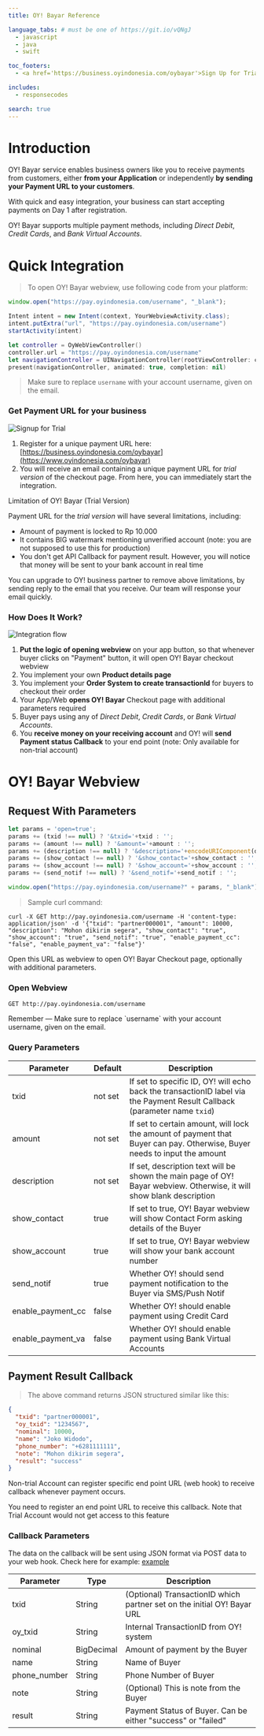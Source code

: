 ```yaml
---
title: OY! Bayar Reference

language_tabs: # must be one of https://git.io/vQNgJ
  - javascript
  - java
  - swift

toc_footers:
  - <a href='https://business.oyindonesia.com/oybayar'>Sign Up for Trial</a>

includes:
  - responsecodes

search: true
---
```


# Introduction

OY! Bayar service enables business owners like you to receive payments from customers, either **from your Application** or independently **by sending your Payment URL to your customers**.

With quick and easy integration, your business can start accepting payments on Day 1 after registration.

OY! Bayar supports multiple payment methods, including *Direct Debit*, *Credit Cards*, and *Bank Virtual Accounts*.

# Quick Integration

> To open OY! Bayar webview, use following code from your platform:

```javascript
window.open("https://pay.oyindonesia.com/username", "_blank"); 
```

```java
Intent intent = new Intent(context, YourWebviewActivity.class);
intent.putExtra("url", "https://pay.oyindonesia.com/username")
startActivity(intent)
```

```swift
let controller = OyWebViewController()
controller.url = "https://pay.oyindonesia.com/username"
let navigationController = UINavigationController(rootViewController: controller)
present(navigationController, animated: true, completion: nil)
```

> Make sure to replace `username` with your account username, given on the email.

### Get Payment URL for your business
![Signup for Trial](images/img_signup.png)

1. Register for a unique payment URL here: [https://business.oyindonesia.com/oybayar](https://www.oyindonesia.com/oybayar)
2. You will receive an email containing a unique payment URL for *trial version* of the checkout page. From here, you can immediately start the integration.

<aside class="warning">
Limitation of OY! Bayar (Trial Version)
</aside>

Payment URL for the *trial version* will have several limitations, including:

* Amount of payment is locked to Rp 10.000
* It contains BIG watermark mentioning unverified account (note: you are not supposed to use this for production)
* You don't get API Callback for payment result. However, you will notice that money will be sent to your bank account in real time

You can upgrade to OY! business partner to remove above limitations, by sending reply to the email that you receive. Our team will response your email quickly.

### How Does It Work?
![Integration flow](images/img_integration.png)

1. **Put the logic of opening webview** on your app button, so that whenever buyer clicks on "Payment" button, it will open OY! Bayar checkout webview
2. You implement your own **Product details page**
3. You implement your **Order System to create transactionId** for buyers to checkout their order
4. Your App/Web **opens OY! Bayar** Checkout page with additional parameters required
5. Buyer pays using any of *Direct Debit*, *Credit Cards*, or *Bank Virtual Accounts*.
6. You **receive money on your receiving account** and OY! will **send Payment status Callback** to your end point (note: Only available for non-trial account)

# OY! Bayar Webview

## Request With Parameters

```javascript
let params = 'open=true';
params += (txid !== null) ? '&txid='+txid : '';
params += (amount !== null) ? '&amount='+amount : '';
params += (description !== null) ? '&description='+encodeURIComponent(description) : '';
params += (show_contact !== null) ? '&show_contact='+show_contact : '';
params += (show_account !== null) ? '&show_account='+show_account : '';
params += (send_notif !== null) ? '&send_notif='+send_notif : '';

window.open("https://pay.oyindonesia.com/username?" + params, "_blank"); 
```

> Sample curl command:

```shell
curl -X GET http://pay.oyindonesia.com/username -H 'content-type: application/json' -d '{"txid": "partner000001", "amount": 10000, "description": "Mohon dikirim segera", "show_contact": "true", "show_account": "true", "send_notif": "true", "enable_payment_cc": "false", "enable_payment_va": "false"}'
```

Open this URL as webview to open OY! Bayar Checkout page, optionally with additional parameters.

### Open Webview

`GET http://pay.oyindonesia.com/username`

<aside class="success">
Remember — Make sure to replace `username` with your account username, given on the email.
</aside>

### Query Parameters

Parameter | Default | Description
--------- | ------- | -----------
txid | not set | If set to specific ID, OY! will echo back the transactionID label via the Payment Result Callback (parameter name `txid`)
amount | not set | If set to certain amount, will lock the amount of payment that Buyer can pay. Otherwise, Buyer needs to input the amount
description | not set | If set, description text will be shown the main page of OY! Bayar webview. Otherwise, it will show blank description
show_contact | true | If set to true, OY! Bayar webview will show Contact Form asking details of the Buyer
show_account | true | If set to true, OY! Bayar webview will show your bank account number
send_notif | true | Whether OY! should send payment notification to the Buyer via SMS/Push Notif
enable_payment_cc | false | Whether OY! should enable payment using Credit Card
enable_payment_va | false | Whether OY! should enable payment using Bank Virtual Accounts

## Payment Result Callback

> The above command returns JSON structured similar like this:

```json
{
  "txid": "partner000001",
  "oy_txid": "1234567",
  "nominal": 10000,
  "name": "Joko Widodo",
  "phone_number": "+6281111111",
  "note": "Mohon dikirim segera",
  "result": "success"
}
```

Non-trial Account can register specific end point URL (web hook) to receive callback whenever payment occurs.

<aside class="warning">You need to register an end point URL to receive this callback. Note that Trial Account would not get access to this feature</aside>

### Callback Parameters

The data on the callback will be sent using JSON format via POST data to your web hook.
Check here for example: [example](/?json#payment-result-callback)

Parameter | Type | Description
--------- | ---- | -----------
txid | String | (Optional) TransactionID which partner set on the initial OY! Bayar URL
oy_txid | String | Internal TransactionID from OY! system
nominal | BigDecimal | Amount of payment by the Buyer
name | String | Name of Buyer
phone_number | String | Phone Number of Buyer
note | String | (Optional) This is note from the Buyer
result | String | Payment Status of Buyer. Can be either "success" or "failed"
